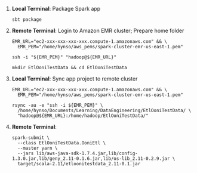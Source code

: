 1. **Local Terminal**: Package Spark app

   ```shell script
   sbt package
   ```

2. **Remote Terminal**: Login to Amazon EMR cluster; Prepare home folder

   ```shell script
   EMR_URL="ec2-xxx-xxx-xxx-xxx.compute-1.amazonaws.com" && \
     EMR_PEM="/home/hynso/aws_pems/spark-cluster-emr-us-east-1.pem"
   ```

   ```shell script
   ssh -i "${EMR_PEM}" "hadoop@${EMR_URL}"
   ```
   
   ```shell script
   mkdir EtlOoniTestData && cd EtlOoniTestData
   ```

3. **Local Terminal**: Sync app project to remote cluster

   ```shell script
   EMR_URL="ec2-xxx-xxx-xxx-xxx.compute-1.amazonaws.com" && \
     EMR_PEM="/home/hynso/aws_pems/spark-cluster-emr-us-east-1.pem"
   ```

   ```shell script
   rsync -au -e "ssh -i ${EMR_PEM}" \
     /home/hynso/Documents/Learning/DataEngineering/EtlOoniTestData/ \
     "hadoop@${EMR_URL}:/home/hadoop/EtlOoniTestData/"
   ```

4. **Remote Terminal**: 

   ```shell script
   spark-submit \
     --class EtlOoniTestData.OoniEtl \
     --master yarn \
     --jars lib/aws-java-sdk-1.7.4.jar,lib/config-1.3.0.jar,lib/geny_2.11-0.1.6.jar,lib/os-lib_2.11-0.2.9.jar \
     target/scala-2.11/etloonitestdata_2.11-0.1.jar 
   ```